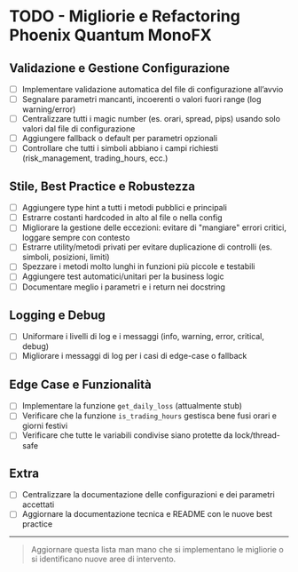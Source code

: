 # TODO - Migliorie e Refactoring Phoenix Quantum MonoFX

## Validazione e Gestione Configurazione
- [ ] Implementare validazione automatica del file di configurazione all’avvio
- [ ] Segnalare parametri mancanti, incoerenti o valori fuori range (log warning/error)
- [ ] Centralizzare tutti i magic number (es. orari, spread, pips) usando solo valori dal file di configurazione
- [ ] Aggiungere fallback o default per parametri opzionali
- [ ] Controllare che tutti i simboli abbiano i campi richiesti (risk_management, trading_hours, ecc.)

## Stile, Best Practice e Robustezza
- [ ] Aggiungere type hint a tutti i metodi pubblici e principali
- [ ] Estrarre costanti hardcoded in alto al file o nella config
- [ ] Migliorare la gestione delle eccezioni: evitare di "mangiare" errori critici, loggare sempre con contesto
- [ ] Estrarre utility/metodi privati per evitare duplicazione di controlli (es. simboli, posizioni, limiti)
- [ ] Spezzare i metodi molto lunghi in funzioni più piccole e testabili
- [ ] Aggiungere test automatici/unitari per la business logic
- [ ] Documentare meglio i parametri e i return nei docstring

## Logging e Debug
- [ ] Uniformare i livelli di log e i messaggi (info, warning, error, critical, debug)
- [ ] Migliorare i messaggi di log per i casi di edge-case o fallback

## Edge Case e Funzionalità
- [ ] Implementare la funzione `get_daily_loss` (attualmente stub)
- [ ] Verificare che la funzione `is_trading_hours` gestisca bene fusi orari e giorni festivi
- [ ] Verificare che tutte le variabili condivise siano protette da lock/thread-safe

## Extra
- [ ] Centralizzare la documentazione delle configurazioni e dei parametri accettati
- [ ] Aggiornare la documentazione tecnica e README con le nuove best practice

---

> Aggiornare questa lista man mano che si implementano le migliorie o si identificano nuove aree di intervento.
